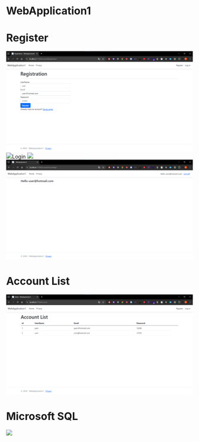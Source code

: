 # WebApplication1

# Register
<img src="images/register.png">
<img src="images/register_successfull.png>

# Login
<img src="images/userfriendlyWarning.png">
<img src="images/successfullLogin.png">

# Account List
<img src="images/AccountList.png">

# Microsoft SQL 
<img src="dataBase.png">

